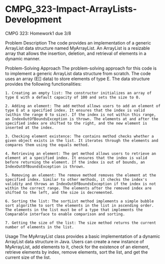 # CMPG_323-Impact-ArrayLists-Development 
CMPG 323: Homework1 due 3/8

Problem Description
    The code provides an implementation of a generic ArrayList data structure named MyArrayList. An ArrayList is a resizable array that allows the insertion, deletion, and retrieval of elements in a dynamic manner.

Problem-Solving Approach
    The problem-solving approach for this code is to implement a generic ArrayList data structure from scratch. The code uses an array (E[] data) to store elements of type E. The data structure provides the following functionalities:

    1. Creating an empty list: The constructor initializes an array of type E with a default capacity of 100 and sets the size to 0.

    2. Adding an element: The add method allows users to add an element of type E at a specified index. It ensures that the index is valid (within the range 0 to size). If the index is not within this range, an IndexOutOfBoundsException is thrown. The elements at and after the specified index are shifted to the right, and the new element is inserted at the index.

    3. Checking element existence: The contains method checks whether a given object exists in the list. It iterates through the elements and compares them using the equals method.

    4. Retrieving an element: The get method allows users to retrieve an element at a specified index. It ensures that the index is valid before returning the element. If the index is out of bounds, an IndexOutOfBoundsException is thrown.

    5. Removing an element: The remove method removes the element at the specified index. Similar to other methods, it checks the index's validity and throws an IndexOutOfBoundsException if the index is not within the correct range. The elements after the removed index are shifted to the left, and the size is decremented.

    6. Sorting the list: The sortList method implements a simple bubble sort algorithm to sort the elements in the list in ascending order. The elements in the list must be of a type that implements the Comparable interface to enable comparison and sorting.

    7. Getting the size of the list: The size method returns the current number of elements in the list.

Usage
    The MyArrayList class provides a basic implementation of a dynamic ArrayList data structure in Java. Users can create a new instance of MyArrayList, add elements to it, check for the existence of an element, retrieve elements by index, remove elements, sort the list, and get the current size of the list.
